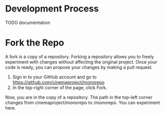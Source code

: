 # Development Process

TODO documentation

# Fork the Repo

A fork is a copy of a repository. Forking a repository allows you to freely experiment with changes without affecting the original project. Once your code is ready, you can propose your changes by making a pull request.

1. Sign in to your GitHub account and go to https://github.com/cinemaproject/monorepo
2. In the top-right corner of the page, click Fork.

Now, you are in the copy of a repository. The path in the top-left corner changes from cinemaproject/monorepo to <your username>/monorepo. You can experiment here.